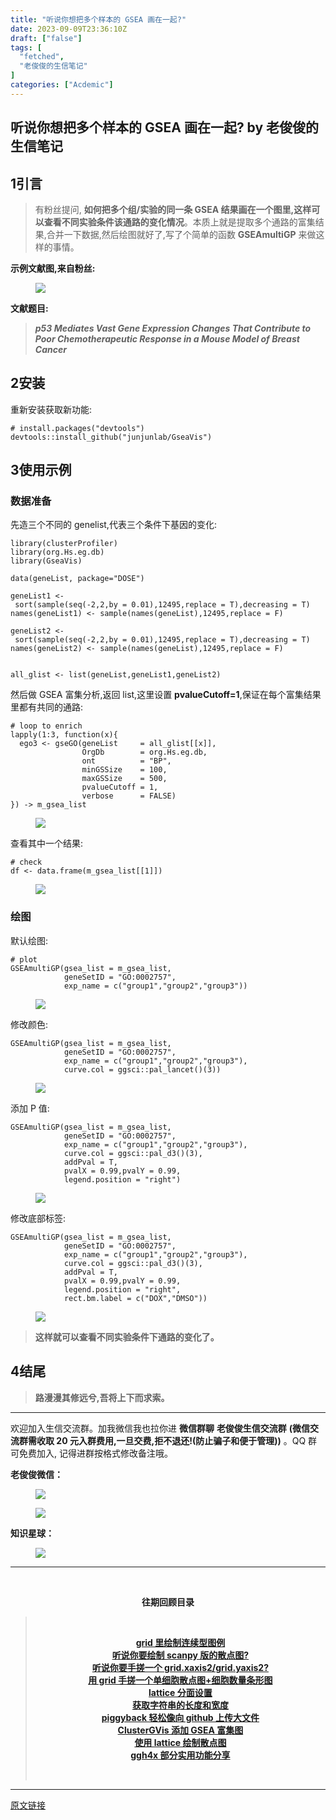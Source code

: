 ```yaml
---
title: "听说你想把多个样本的 GSEA 画在一起?"
date: 2023-09-09T23:36:10Z
draft: ["false"]
tags: [
  "fetched",
  "老俊俊的生信笔记"
]
categories: ["Acdemic"]
---
```

听说你想把多个样本的 GSEA 画在一起? by 老俊俊的生信笔记
------
<div><section data-tool="mdnice编辑器" data-website="https://www.mdnice.com" data-mpa-powered-by="yiban.io"><h4 data-tool="mdnice编辑器"><span></span></h4><section><mp-common-profile data-pluginname="mpprofile" data-id="MzkyMTI1MTYxNA==" data-headimg="http://mmbiz.qpic.cn/mmbiz_png/G5jjcE4usey42oX5qyLTVibLRO9dz8ic5G4TpEHQc9rICYlpS4MHg6Et8cgXrQDqibvibXombicTro8t9cekJRlDBcw/0?wx_fmt=png" data-nickname="老俊俊的生信笔记" data-alias="JunJunLab" data-signature="老俊俊的生信技能和知识分享,我不是巨人,但你可以站在我的肩膀上更进一步!" data-from="0" data-is_biz_ban="0"></mp-common-profile></section></section><section><qqmusic musicid="125494406" mid="000A0MgV2a12dq" albumurl="http://y.gtimg.cn/music/photo_new/T001R120x120M000003tMm0y0TuewY_3.jpg" audiourl="http://isure6.stream.qqmusic.qq.com/C200003bpSNO2gbhaF.m4a?guid=2000000052&amp;vkey=F5107498AF51962B610B47A6D0CC34479CA98AFEEB9D4F775224A0FCF34F93908C203031EDAD3EE7CD567DE172D91AFBF782D3670740493E&amp;uin=0&amp;fromtag=20052" music_name="我变了我没变" singer="杨宗纬" play_length="435" src="/mp/readtemplate?t=app_editor/music&amp;singer=%E6%9D%A8%E5%AE%97%E7%BA%AC&amp;music_name=%E6%88%91%E5%8F%98%E4%BA%86%E6%88%91%E6%B2%A1%E5%8F%98&amp;albumurl=http%3A%2F%2Fy.gtimg.cn%2Fmusic%2Fphoto_new%2FT001R120x120M000003tMm0y0TuewY_3.jpg&amp;musictype=1" musictype="1" otherid="000A0MgV2a12dq" albumid="" jumpurlkey="" data-pluginname="insertaudio"></qqmusic></section><section data-tool="mdnice编辑器" data-website="https://www.mdnice.com"><h4 data-tool="mdnice编辑器"><span></span></h4><h2 data-tool="mdnice编辑器"><span><span>1</span></span><span>引言</span><span></span></h2><blockquote data-tool="mdnice编辑器"><p>有粉丝提问, <strong>如何把多个组/实验的同一条 GSEA 结果画在一个图里,这样可以查看不同实验条件该通路的变化情况</strong>。本质上就是提取多个通路的富集结果,合并一下数据,然后绘图就好了,写了个简单的函数 <strong>GSEAmultiGP</strong> 来做这样的事情。</p></blockquote><p data-tool="mdnice编辑器"><strong>示例文献图,来自粉丝:</strong></p><figure data-tool="mdnice编辑器"><img data-ratio="0.7769230769230769" data-src="https://mmbiz.qpic.cn/sz_mmbiz_png/G5jjcE4useyib8cOmnJpicniaZUy78dYKicpsX5y4zCib2XQSFDW6sUxjibcvf0Wxha1VoWABayspOl1vrolJD8GqRFQ/640?wx_fmt=png" data-type="png" data-w="780" src="https://mmbiz.qpic.cn/sz_mmbiz_png/G5jjcE4useyib8cOmnJpicniaZUy78dYKicpsX5y4zCib2XQSFDW6sUxjibcvf0Wxha1VoWABayspOl1vrolJD8GqRFQ/640?wx_fmt=png"></figure><p data-tool="mdnice编辑器"><strong>文献题目:</strong></p><blockquote data-tool="mdnice编辑器"><p><strong><em>p53 Mediates Vast Gene Expression Changes That Contribute to Poor Chemotherapeutic Response in a Mouse Model of Breast Cancer</em></strong></p></blockquote><h2 data-tool="mdnice编辑器"><span><span>2</span></span><span>安装</span><span></span></h2><p data-tool="mdnice编辑器">重新安装获取新功能:</p><pre data-tool="mdnice编辑器"><span></span><code><span># install.packages("devtools")</span><br>devtools::install_github(<span>"junjunlab/GseaVis"</span>)<br></code></pre><h2 data-tool="mdnice编辑器"><span><span>3</span></span><span>使用示例</span><span></span></h2><h3 data-tool="mdnice编辑器"><span></span><span>数据准备</span><span></span></h3><p data-tool="mdnice编辑器">先造三个不同的 genelist,代表三个条件下基因的变化:</p><pre data-tool="mdnice编辑器"><span></span><code><span>library</span>(clusterProfiler)<br><span>library</span>(org.Hs.eg.db)<br><span>library</span>(GseaVis)<br><br>data(geneList, package=<span>"DOSE"</span>)<br><br>geneList1 &lt;- sort(sample(seq(-<span>2</span>,<span>2</span>,by = <span>0.01</span>),<span>12495</span>,replace = <span>T</span>),decreasing = <span>T</span>)<br>names(geneList1) &lt;- sample(names(geneList),<span>12495</span>,replace = <span>F</span>)<br><br>geneList2 &lt;- sort(sample(seq(-<span>2</span>,<span>2</span>,by = <span>0.01</span>),<span>12495</span>,replace = <span>T</span>),decreasing = <span>T</span>)<br>names(geneList2) &lt;- sample(names(geneList),<span>12495</span>,replace = <span>F</span>)<br><br><br>all_glist &lt;- list(geneList,geneList1,geneList2)<br></code></pre><p data-tool="mdnice编辑器">然后做 GSEA 富集分析,返回 list,这里设置 <strong>pvalueCutoff=1</strong>,保证在每个富集结果里都有共同的通路:</p><pre data-tool="mdnice编辑器"><span></span><code><span># loop to enrich</span><br>lapply(<span>1</span>:<span>3</span>, <span>function</span>(x){<br>  ego3 &lt;- gseGO(geneList     = all_glist[[x]],<br>                OrgDb        = org.Hs.eg.db,<br>                ont          = <span>"BP"</span>,<br>                minGSSize    = <span>100</span>,<br>                maxGSSize    = <span>500</span>,<br>                pvalueCutoff = <span>1</span>,<br>                verbose      = <span>FALSE</span>)<br>}) -&gt; m_gsea_list<br></code></pre><figure data-tool="mdnice编辑器"><img data-ratio="0.25112107623318386" data-src="https://mmbiz.qpic.cn/sz_mmbiz_png/G5jjcE4useyib8cOmnJpicniaZUy78dYKicp4Z2gkJZLsibEve8bwfFwx1CPKcJRXdoBwEWxt8icyX0dBYMoKWl8CxKQ/640?wx_fmt=png" data-type="png" data-w="669" src="https://mmbiz.qpic.cn/sz_mmbiz_png/G5jjcE4useyib8cOmnJpicniaZUy78dYKicp4Z2gkJZLsibEve8bwfFwx1CPKcJRXdoBwEWxt8icyX0dBYMoKWl8CxKQ/640?wx_fmt=png"></figure><p data-tool="mdnice编辑器">查看其中一个结果:</p><pre data-tool="mdnice编辑器"><span></span><code><span># check</span><br>df &lt;- data.frame(m_gsea_list[[<span>1</span>]])<br></code></pre><figure data-tool="mdnice编辑器"><img data-ratio="0.26717557251908397" data-src="https://mmbiz.qpic.cn/sz_mmbiz_png/G5jjcE4useyib8cOmnJpicniaZUy78dYKicpF0DmM0pt0qrGIVGt8A4OwcysD05uedLWpGxfUUcS8AsR3shRZ2Yb6g/640?wx_fmt=png" data-type="png" data-w="1441" src="https://mmbiz.qpic.cn/sz_mmbiz_png/G5jjcE4useyib8cOmnJpicniaZUy78dYKicpF0DmM0pt0qrGIVGt8A4OwcysD05uedLWpGxfUUcS8AsR3shRZ2Yb6g/640?wx_fmt=png"></figure><h3 data-tool="mdnice编辑器"><span></span><span>绘图</span><span></span></h3><p data-tool="mdnice编辑器">默认绘图:</p><pre data-tool="mdnice编辑器"><span></span><code><span># plot</span><br>GSEAmultiGP(gsea_list = m_gsea_list,<br>            geneSetID = <span>"GO:0002757"</span>,<br>            exp_name = c(<span>"group1"</span>,<span>"group2"</span>,<span>"group3"</span>))<br></code></pre><figure data-tool="mdnice编辑器"><img data-ratio="0.7813953488372093" data-src="https://mmbiz.qpic.cn/sz_mmbiz_png/G5jjcE4useyib8cOmnJpicniaZUy78dYKicpfJ4oZ8ffuTfkl6numGaQal4E0yWXJEicpoEkmrO6uHbiaW9bVvLYiaXLQ/640?wx_fmt=png" data-type="png" data-w="645" src="https://mmbiz.qpic.cn/sz_mmbiz_png/G5jjcE4useyib8cOmnJpicniaZUy78dYKicpfJ4oZ8ffuTfkl6numGaQal4E0yWXJEicpoEkmrO6uHbiaW9bVvLYiaXLQ/640?wx_fmt=png"></figure><p data-tool="mdnice编辑器">修改颜色:</p><pre data-tool="mdnice编辑器"><span></span><code>GSEAmultiGP(gsea_list = m_gsea_list,<br>            geneSetID = <span>"GO:0002757"</span>,<br>            exp_name = c(<span>"group1"</span>,<span>"group2"</span>,<span>"group3"</span>),<br>            curve.col = ggsci::pal_lancet()(<span>3</span>))<br></code></pre><figure data-tool="mdnice编辑器"><img data-ratio="0.772093023255814" data-src="https://mmbiz.qpic.cn/sz_mmbiz_png/G5jjcE4useyib8cOmnJpicniaZUy78dYKicp2dYYJDQharql5WTdt0CicjBRu3xiafvdLYvMMJicEibCDwGcibzZTL3T8Vg/640?wx_fmt=png" data-type="png" data-w="645" src="https://mmbiz.qpic.cn/sz_mmbiz_png/G5jjcE4useyib8cOmnJpicniaZUy78dYKicp2dYYJDQharql5WTdt0CicjBRu3xiafvdLYvMMJicEibCDwGcibzZTL3T8Vg/640?wx_fmt=png"></figure><p data-tool="mdnice编辑器">添加 P 值:</p><pre data-tool="mdnice编辑器"><span></span><code>GSEAmultiGP(gsea_list = m_gsea_list,<br>            geneSetID = <span>"GO:0002757"</span>,<br>            exp_name = c(<span>"group1"</span>,<span>"group2"</span>,<span>"group3"</span>),<br>            curve.col = ggsci::pal_d3()(<span>3</span>),<br>            addPval = <span>T</span>,<br>            pvalX = <span>0.99</span>,pvalY = <span>0.99</span>,<br>            legend.position = <span>"right"</span>)<br></code></pre><figure data-tool="mdnice编辑器"><img data-ratio="0.7993779160186625" data-src="https://mmbiz.qpic.cn/sz_mmbiz_png/G5jjcE4useyib8cOmnJpicniaZUy78dYKicpEV3Ct0YPwBZEO1yZfibIRq3djrAeaIIVAZMeibhD7eqskxJF0kMqkbcw/640?wx_fmt=png" data-type="png" data-w="643" src="https://mmbiz.qpic.cn/sz_mmbiz_png/G5jjcE4useyib8cOmnJpicniaZUy78dYKicpEV3Ct0YPwBZEO1yZfibIRq3djrAeaIIVAZMeibhD7eqskxJF0kMqkbcw/640?wx_fmt=png"></figure><p data-tool="mdnice编辑器">修改底部标签:</p><pre data-tool="mdnice编辑器"><span></span><code>GSEAmultiGP(gsea_list = m_gsea_list,<br>            geneSetID = <span>"GO:0002757"</span>,<br>            exp_name = c(<span>"group1"</span>,<span>"group2"</span>,<span>"group3"</span>),<br>            curve.col = ggsci::pal_d3()(<span>3</span>),<br>            addPval = <span>T</span>,<br>            pvalX = <span>0.99</span>,pvalY = <span>0.99</span>,<br>            legend.position = <span>"right"</span>,<br>            rect.bm.label = c(<span>"DOX"</span>,<span>"DMSO"</span>))<br></code></pre><figure data-tool="mdnice编辑器"><img data-ratio="0.7713841368584758" data-src="https://mmbiz.qpic.cn/sz_mmbiz_png/G5jjcE4useyib8cOmnJpicniaZUy78dYKicpoLCcWxPxOic1IYQAMlnYZMW5KPqPBdicajiazTpYLE6UsEbdrEVuDDrSQ/640?wx_fmt=png" data-type="png" data-w="643" src="https://mmbiz.qpic.cn/sz_mmbiz_png/G5jjcE4useyib8cOmnJpicniaZUy78dYKicpoLCcWxPxOic1IYQAMlnYZMW5KPqPBdicajiazTpYLE6UsEbdrEVuDDrSQ/640?wx_fmt=png"></figure><blockquote data-tool="mdnice编辑器"><p><strong>这样就可以查看不同实验条件下通路的变化了。</strong></p></blockquote><h2 data-tool="mdnice编辑器"><span><span>4</span></span><span>结尾</span><span></span></h2><blockquote data-tool="mdnice编辑器"><p><strong>路漫漫其修远兮,吾将上下而求索。</strong></p></blockquote><hr data-tool="mdnice编辑器"><p data-tool="mdnice编辑器">欢迎加入生信交流群。加我微信我也拉你进 <strong>微信群聊</strong> <strong>老俊俊生信交流群</strong> <strong>(微信交流群需收取 20 元入群费用,一旦交费,拒不退还!(防止骗子和便于管理))</strong> 。QQ 群可免费加入, 记得进群按格式修改备注哦。</p><section data-tool="mdnice编辑器"><section><p><strong>老俊俊微信：</strong></p><figure><img data-ratio="1" data-src="https://mmbiz.qpic.cn/sz_mmbiz_png/G5jjcE4useyib8cOmnJpicniaZUy78dYKicpER0jU9Z2jYzFkFFiaH2MbPBvnn383SmEjQkiaicT0ozZqzQQ8lpSMFK5A/640?wx_fmt=png" data-type="png" data-w="430" src="https://mmbiz.qpic.cn/sz_mmbiz_png/G5jjcE4useyib8cOmnJpicniaZUy78dYKicpER0jU9Z2jYzFkFFiaH2MbPBvnn383SmEjQkiaicT0ozZqzQQ8lpSMFK5A/640?wx_fmt=png"></figure><figure><img data-ratio="1.3668430335097002" data-src="https://mmbiz.qpic.cn/sz_mmbiz_png/G5jjcE4useyib8cOmnJpicniaZUy78dYKicpM2lI6mzYIU5je0NEfH493zqdw6WvvLdrel5IBiaZyjff2NTnHPkJVEw/640?wx_fmt=png" data-type="png" data-w="567" src="https://mmbiz.qpic.cn/sz_mmbiz_png/G5jjcE4useyib8cOmnJpicniaZUy78dYKicpM2lI6mzYIU5je0NEfH493zqdw6WvvLdrel5IBiaZyjff2NTnHPkJVEw/640?wx_fmt=png"></figure></section><section><p><strong>知识星球：</strong></p><figure><img data-ratio="1.5896226415094339" data-src="https://mmbiz.qpic.cn/sz_mmbiz_jpg/G5jjcE4useyib8cOmnJpicniaZUy78dYKicp2mt41j2hA06500QQzsBCTmele6eW0eZ7oPCia3aJq3LI2iaU7TYtzc1g/640?wx_fmt=jpeg" data-type="jpeg" data-w="1060" src="https://mmbiz.qpic.cn/sz_mmbiz_jpg/G5jjcE4useyib8cOmnJpicniaZUy78dYKicp2mt41j2hA06500QQzsBCTmele6eW0eZ7oPCia3aJq3LI2iaU7TYtzc1g/640?wx_fmt=jpeg"></figure></section></section><hr data-tool="mdnice编辑器"><p data-tool="mdnice编辑器"><br></p><center data-tool="mdnice编辑器"><strong> 往期回顾目录</strong></center><blockquote data-tool="mdnice编辑器"><p><br></p><center><strong><a href="https://mp.weixin.qq.com/s?__biz=MzkyMTI1MTYxNA==&amp;mid=2247509821&amp;idx=1&amp;sn=66d6b4c47efed6c8dbfd9f2027d5a015&amp;chksm=c1849d4cf6f3145af6077e06c25e4b9f3b5c7f7b93bf5ca507e56d4dd74d399df896dbd8c5d5&amp;token=778653154&amp;lang=zh_CN&amp;scene=21#wechat_redirect" data-linktype="2">grid 里绘制连续型图例</a></strong></center><strong><center><a href="https://mp.weixin.qq.com/s?__biz=MzkyMTI1MTYxNA==&amp;mid=2247509799&amp;idx=1&amp;sn=b3bc4bbbb8c1e3a98be3f5815cbcb4f0&amp;chksm=c1849d56f6f3144000e22d4b9ebf989ad79349c450928c2a2346749b0187d857fca15d9e7183&amp;token=613129250&amp;lang=zh_CN&amp;scene=21#wechat_redirect" data-linktype="2">听说你要绘制 scanpy 版的散点图?</a></center></strong><strong><center><a href="https://mp.weixin.qq.com/s?__biz=MzkyMTI1MTYxNA==&amp;mid=2247509762&amp;idx=1&amp;sn=97596153e141170c7c6af1dab29499ac&amp;chksm=c1849d73f6f31465bbb6d78217ead9b402f3b5ade770e23f9f35904ae2856392c3f332ba8c23&amp;token=613129250&amp;lang=zh_CN&amp;scene=21#wechat_redirect" data-linktype="2">听说你要手搓一个 grid.xaxis2/grid.yaxis2?</a></center></strong><strong><center><a href="https://mp.weixin.qq.com/s?__biz=MzkyMTI1MTYxNA==&amp;mid=2247509735&amp;idx=1&amp;sn=212e45f9e6c8cfd13bc943b6ac806dc2&amp;chksm=c1849c96f6f31580624e0d4bab65b47d7b3e4cf7fc604881fb9c27a32249bd071dd1eae20d66&amp;token=613129250&amp;lang=zh_CN&amp;scene=21#wechat_redirect" data-linktype="2">用 grid 手搓一个单细胞散点图+细胞数量条形图</a></center></strong><strong><center><a href="https://mp.weixin.qq.com/s?__biz=MzkyMTI1MTYxNA==&amp;mid=2247509673&amp;idx=1&amp;sn=d1459c0c3790d87902b296c4cceae60f&amp;chksm=c1849cd8f6f315ce7d7249971e39900b72d8fd897e778873a1ac1b8b27f4bfdcfd54ab45dd1b&amp;token=868587677&amp;lang=zh_CN&amp;scene=21#wechat_redirect" data-linktype="2">lattice 分面设置</a></center></strong><strong><center><a href="https://mp.weixin.qq.com/s?__biz=MzkyMTI1MTYxNA==&amp;mid=2247509656&amp;idx=1&amp;sn=184ada98f9f6601deac7b402a737032d&amp;chksm=c1849ce9f6f315ffdcbb0c32d70a337648ee4c4715d9261ba946f0233456df09e79472214d15&amp;token=942343261&amp;lang=zh_CN&amp;scene=21#wechat_redirect" data-linktype="2">获取字符串的长度和宽度</a></center></strong><strong><center><a href="https://mp.weixin.qq.com/s?__biz=MzkyMTI1MTYxNA==&amp;mid=2247509621&amp;idx=1&amp;sn=9bb204ed21066faf253bee488c194e02&amp;chksm=c1849c04f6f31512470c3f315ca964120b93efe2868c1a490a1fd9aa211e7c6eaaf3d0cd647c&amp;token=540433608&amp;lang=zh_CN&amp;scene=21#wechat_redirect" data-linktype="2">piggyback 轻松像向 github 上传大文件</a></center></strong><strong><center><a href="https://mp.weixin.qq.com/s?__biz=MzkyMTI1MTYxNA==&amp;mid=2247509603&amp;idx=1&amp;sn=6d41b84e829740f9e59fb76e2304db7e&amp;chksm=c1849c12f6f31504ea91f974728195c3e008c898ed6c6c5c41b15786bfbe03b7c2eaf8cc90c3&amp;token=7125559&amp;lang=zh_CN&amp;scene=21#wechat_redirect" data-linktype="2">ClusterGVis 添加 GSEA 富集图</a></center></strong><strong><center><a href="https://mp.weixin.qq.com/s?__biz=MzkyMTI1MTYxNA==&amp;mid=2247509592&amp;idx=1&amp;sn=ded92cd239b4d0d03b516750511a0161&amp;chksm=c1849c29f6f3153f7e87c687ac24d0a1ec43c6a697ab7669baa011611cc8e4b7220fa110e6bb&amp;token=7125559&amp;lang=zh_CN&amp;scene=21#wechat_redirect" data-linktype="2">使用 lattice 绘制散点图</a></center></strong><strong><center><a href="https://mp.weixin.qq.com/s?__biz=MzkyMTI1MTYxNA==&amp;mid=2247509534&amp;idx=1&amp;sn=80ced13313c341ff5c3230d71f6e0fa7&amp;chksm=c1849c6ff6f3157957031171f14dc698646a6a60872e1bb695c72fe19c86a9ed50d03a2ca74a&amp;token=1097150266&amp;lang=zh_CN&amp;scene=21#wechat_redirect" data-linktype="2">ggh4x 部分实用功能分享</a></center></strong><p><br></p></blockquote></section><p><mp-style-type data-value="3"></mp-style-type></p></div>  
<hr>
<a href="https://mp.weixin.qq.com/s/gnfCnZ9wMLwjt96bGY1otA",target="_blank" rel="noopener noreferrer">原文链接</a>
